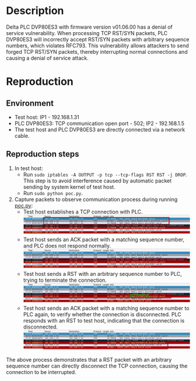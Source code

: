 # Description
Delta PLC DVP80ES3 with firmware version v01.06.00 has a denial of service vulnerability. When processing TCP RST/SYN packets, PLC DVP80ES3 will incorrectly accept RST/SYN packets with arbitrary sequence numbers, which violates RFC793. This vulnerability allows attackers to send forged TCP RST/SYN packets, thereby interrupting normal connections and causing a denial of service attack.

# Reproduction
## Environment
* Test host: IP1 - 192.168.1.31
* PLC DVP80ES3: TCP communication open port - 502; IP2 - 192.168.1.5
* The test host and PLC DVP80ES3 are directly connected via a network cable.

## Reproduction steps
1. In test host:
   * Run `sudo iptables -A OUTPUT -p tcp --tcp-flags RST RST -j DROP`. This step is to avoid interference caused by automatic packet sending by system kernel of test host.
   * Run `sudo python poc.py`. 
3. Capture packets to observe communication process during running [poc.py](https://github.com/zq-star/TCP-Vuln-Report/blob/master/PLC/Schneider-M340/tcp-rst/poc.py):
   * Test host establishes a TCP connection with PLC.
![packets1](https://github.com/zq-star/TCP-Vuln-Report/blob/master/PLC/pictures/schneider-m340/m340-tcp-rst-1.png)
   * Test host sends an ACK packet with a matching sequence number, and PLC does not respond normally.
![packets2](https://github.com/zq-star/TCP-Vuln-Report/blob/master/PLC/pictures/schneider-m340/m340-tcp-rst-2.png)
   * Test host sends a RST with an arbitrary sequence number to PLC, trying to terminate the connection.
![packets3](https://github.com/zq-star/TCP-Vuln-Report/blob/master/PLC/pictures/schneider-m340/m340-tcp-rst-3.png)
   * Test host sends an ACK packet with a matching sequence number to PLC again, to verify whether the connection is disconnected. PLC responds with an RST to test host, indicating that the connection is disconnected.
![packets4](https://github.com/zq-star/TCP-Vuln-Report/blob/master/PLC/pictures/schneider-m340/m340-tcp-rst-4.png)
  
The above process demonstrates that a RST packet with an arbitrary sequence number can directly disconnect the TCP connection, causing the connection to be interrupted.



